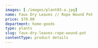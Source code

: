 ```yaml
---
images: [./images/plant03-a.jpg]
name: Faux Dry Leaves // Rope Wound Pot
price: $70.00
department: home-goods
type: plants
slug: faux-dry-leaves-rope-wound-pot
contentType: product details
---
```

